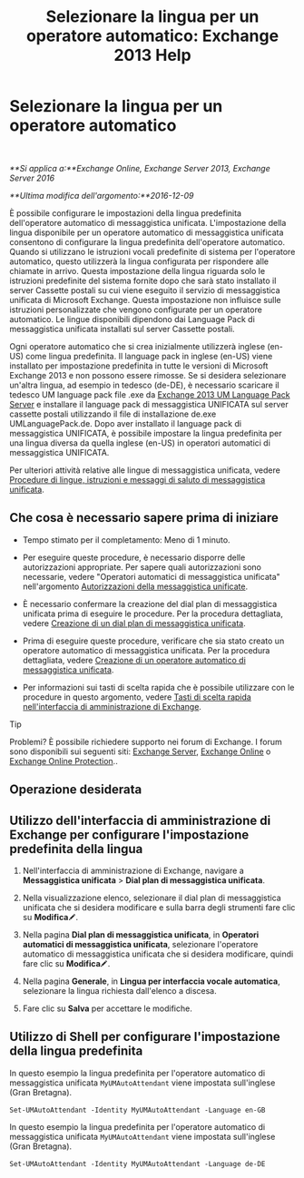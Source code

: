 ﻿---
title: 'Selezionare la lingua per un operatore automatico: Exchange 2013 Help'
TOCTitle: Selezionare la lingua per un operatore automatico
ms:assetid: 3a1c1ec0-c726-41fb-a294-59faab205609
ms:mtpsurl: https://technet.microsoft.com/it-it/library/Aa997306(v=EXCHG.150)
ms:contentKeyID: 50555570
ms.date: 05/22/2018
mtps_version: v=EXCHG.150
ms.translationtype: MT
---

# Selezionare la lingua per un operatore automatico

 

_**Si applica a:**Exchange Online, Exchange Server 2013, Exchange Server 2016_

_**Ultima modifica dell'argomento:**2016-12-09_

È possibile configurare le impostazioni della lingua predefinita dell'operatore automatico di messaggistica unificata. L'impostazione della lingua disponibile per un operatore automatico di messaggistica unificata consentono di configurare la lingua predefinita dell'operatore automatico. Quando si utilizzano le istruzioni vocali predefinite di sistema per l'operatore automatico, questo utilizzerà la lingua configurata per rispondere alle chiamate in arrivo. Questa impostazione della lingua riguarda solo le istruzioni predefinite del sistema fornite dopo che sarà stato installato il server Cassette postali su cui viene eseguito il servizio di messaggistica unificata di Microsoft Exchange. Questa impostazione non influisce sulle istruzioni personalizzate che vengono configurate per un operatore automatico. Le lingue disponibili dipendono dai Language Pack di messaggistica unificata installati sul server Cassette postali.

Ogni operatore automatico che si crea inizialmente utilizzerà inglese (en-US) come lingua predefinita. Il language pack in inglese (en-US) viene installato per impostazione predefinita in tutte le versioni di Microsoft Exchange 2013 e non possono essere rimosse. Se si desidera selezionare un'altra lingua, ad esempio in tedesco (de-DE), è necessario scaricare il tedesco UM language pack file .exe da [Exchange 2013 UM Language Pack Server](https://go.microsoft.com/fwlink/?linkid=266542) e installare il language pack di messaggistica UNIFICATA sul server cassette postali utilizzando il file di installazione de.exe UMLanguagePack.de. Dopo aver installato il language pack di messaggistica UNIFICATA, è possibile impostare la lingua predefinita per una lingua diversa da quella inglese (en-US) in operatori automatici di messaggistica UNIFICATA.

Per ulteriori attività relative alle lingue di messaggistica unificata, vedere [Procedure di lingue, istruzioni e messaggi di saluto di messaggistica unificata](um-languages-prompts-and-greetings-procedures-exchange-2013-help.md).

## Che cosa è necessario sapere prima di iniziare

  - Tempo stimato per il completamento: Meno di 1 minuto.

  - Per eseguire queste procedure, è necessario disporre delle autorizzazioni appropriate. Per sapere quali autorizzazioni sono necessarie, vedere "Operatori automatici di messaggistica unificata" nell'argomento [Autorizzazioni della messaggistica unificate](unified-messaging-permissions-exchange-2013-help.md).

  - È necessario confermare la creazione del dial plan di messaggistica unificata prima di eseguire le procedure. Per la procedura dettagliata, vedere [Creazione di un dial plan di messaggistica unificata](create-a-um-dial-plan-exchange-2013-help.md).

  - Prima di eseguire queste procedure, verificare che sia stato creato un operatore automatico di messaggistica unificata. Per la procedura dettagliata, vedere [Creazione di un operatore automatico di messaggistica unificata](create-a-um-auto-attendant-exchange-2013-help.md).

  - Per informazioni sui tasti di scelta rapida che è possibile utilizzare con le procedure in questo argomento, vedere [Tasti di scelta rapida nell'interfaccia di amministrazione di Exchange](keyboard-shortcuts-in-the-exchange-admin-center-exchange-online-protection-help.md).


> [!TIP]
> Problemi? È possibile richiedere supporto nei forum di Exchange. I forum sono disponibili sui seguenti siti: <A href="https://go.microsoft.com/fwlink/p/?linkid=60612">Exchange Server</A>, <A href="https://go.microsoft.com/fwlink/p/?linkid=267542">Exchange Online</A> o <A href="https://go.microsoft.com/fwlink/p/?linkid=285351">Exchange Online Protection</A>..



## Operazione desiderata

## Utilizzo dell'interfaccia di amministrazione di Exchange per configurare l'impostazione predefinita della lingua

1.  Nell'interfaccia di amministrazione di Exchange, navigare a **Messaggistica unificata** \> **Dial plan di messaggistica unificata**.

2.  Nella visualizzazione elenco, selezionare il dial plan di messaggistica unificata che si desidera modificare e sulla barra degli strumenti fare clic su **Modifica**![Icona Modifica](images/JJ218640.6f53ccb2-1f13-4c02-bea0-30690e6ea71d(EXCHG.150).gif "Icona Modifica").

3.  Nella pagina **Dial plan di messaggistica unificata**, in **Operatori automatici di messaggistica unificata**, selezionare l'operatore automatico di messaggistica unificata che si desidera modificare, quindi fare clic su **Modifica**![Icona Modifica](images/JJ218640.6f53ccb2-1f13-4c02-bea0-30690e6ea71d(EXCHG.150).gif "Icona Modifica").

4.  Nella pagina **Generale**, in **Lingua per interfaccia vocale automatica**, selezionare la lingua richiesta dall'elenco a discesa.

5.  Fare clic su **Salva** per accettare le modifiche.

## Utilizzo di Shell per configurare l'impostazione della lingua predefinita

In questo esempio la lingua predefinita per l'operatore automatico di messaggistica unificata `MyUMAutoAttendant` viene impostata sull'inglese (Gran Bretagna).

    Set-UMAutoAttendant -Identity MyUMAutoAttendant -Language en-GB

In questo esempio la lingua predefinita per l'operatore automatico di messaggistica unificata `MyUMAutoAttendant` viene impostata sull'inglese (Gran Bretagna).

    Set-UMAutoAttendant -Identity MyUMAutoAttendant -Language de-DE


